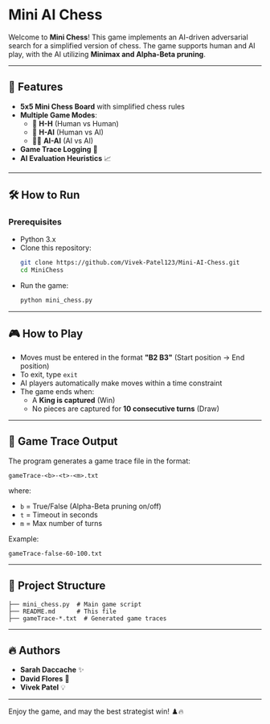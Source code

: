 # Mini AI Chess

Welcome to **Mini Chess**! This game implements an AI-driven adversarial search for a simplified version of chess. The game supports human and AI play, with the AI utilizing **Minimax and Alpha-Beta pruning**.

---

## 📌 Features
- **5x5 Mini Chess Board** with simplified chess rules
- **Multiple Game Modes**:
  - 🤜 **H-H** (Human vs Human)
  - 🤖 **H-AI** (Human vs AI)
  - 🤖🤖 **AI-AI** (AI vs AI)
- **Game Trace Logging** 📜
- **AI Evaluation Heuristics** 📈

---

## 🛠 How to Run
### Prerequisites
- Python 3.x
- Clone this repository:
  ```bash
  git clone https://github.com/Vivek-Patel123/Mini-AI-Chess.git
  cd MiniChess
  ```
- Run the game:
  ```bash
  python mini_chess.py
  ```

---

## 🎮 How to Play
- Moves must be entered in the format **"B2 B3"** (Start position → End position)
- To exit, type `exit`
- AI players automatically make moves within a time constraint
- The game ends when:
  - A **King is captured** (Win)
  - No pieces are captured for **10 consecutive turns** (Draw)

---

## 📜 Game Trace Output
The program generates a game trace file in the format:
```
gameTrace-<b>-<t>-<m>.txt
```
where:
- `b` = True/False (Alpha-Beta pruning on/off)
- `t` = Timeout in seconds
- `m` = Max number of turns

Example:
```
gameTrace-false-60-100.txt
```
---

## 📂 Project Structure
```
├── mini_chess.py  # Main game script
├── README.md      # This file
├── gameTrace-*.txt  # Generated game traces
```

---

## 🔥 Authors
- **Sarah Daccache** ✨
- **David Flores** 🚀
- **Vivek Patel** 💡

---

Enjoy the game, and may the best strategist win! ♟️🔥

